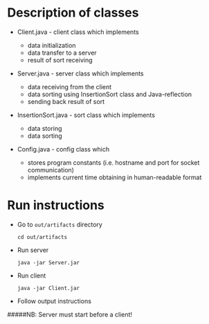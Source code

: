 # Description of classes
* Client.java - client class which implements
    - data initialization
    - data transfer to a server
    - result of sort receiving
    
* Server.java - server class which implements 

    - data receiving from the client
    - data sorting using InsertionSort class and Java-reflection
    - sending back result of sort

* InsertionSort.java - sort class which implements
    
    - data storing
    - data sorting

* Config.java - config class which

    - stores program constants (i.e. hostname and port for socket communication)
    - implements current time obtaining in human-readable format

# Run instructions 
* Go to `out/artifacts` directory

    `cd out/artifacts`

* Run server

    `java -jar Server.jar`
    
* Run client

    `java -jar Client.jar`
    
* Follow output instructions

#####NB: Server must start before a client!